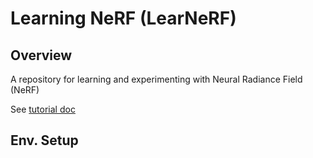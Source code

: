 # Learning NeRF (LearNeRF)

## Overview 
A repository for learning and experimenting with Neural Radiance Field (NeRF)

See [tutorial doc](https://docs.google.com/document/d/10WxKtz0Ljp_Q7o0jgtfhA42VA8nR8XGAJkyEC25YfNE/edit?usp=sharing)

## Env. Setup

